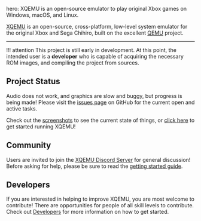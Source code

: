 hero: XQEMU is an open-source emulator to play original Xbox games on Windows, macOS, and Linux.

[XQEMU](https://github.com/xqemu/xqemu) is an open-source, cross-platform,
low-level system emulator for the original Xbox and Sega Chihiro, built on the
excellent [QEMU](https://www.qemu.org/) project.

---

!!! attention
    This project is still early in development. At this point, the intended user
    is a **developer** who is capable of acquiring the necessary ROM images, and
    compiling the project from sources.

Project Status
--------------
Audio does not work, and graphics are slow and buggy, but progress is being
made! Please visit the [issues page](https://github.com/xqemu/xqemu/issues) on
GitHub for the current open and active tasks.

Check out the [screenshots](/screenshots) to see the current state of
things, or [click here](/getting-started) to get started running XQEMU!

Community
---------
Users are invited to join the [XQEMU Discord
Server](https://discord.gg/4aZYj74) for general discussion! Before asking for
help, please be sure to read the [getting started guide](getting-started.md).

Developers
----------
If you are interested in helping to improve XQEMU, you are most welcome to
contribute! There are opportunities for people of all skill levels to
contribute. Check out [Developers](developers/index.md) for more information
on how to get started.
